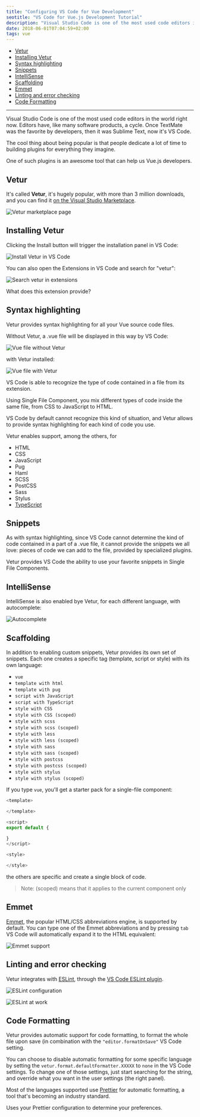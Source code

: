 ```yaml
---
title: "Configuring VS Code for Vue Development"
seotitle: "VS Code for Vue.js Development Tutorial"
description: "Visual Studio Code is one of the most used code editors in the world right now. When you're such a popular editor, people build nice plugins. One of such plugins is an awesome tool that can help us Vue.js developers."
date: 2018-06-01T07:04:59+02:00
tags: vue
---
```


<!-- TOC -->

- [Vetur](#vetur)
- [Installing Vetur](#installing-vetur)
- [Syntax highlighting](#syntax-highlighting)
- [Snippets](#snippets)
- [IntelliSense](#intellisense)
- [Scaffolding](#scaffolding)
- [Emmet](#emmet)
- [Linting and error checking](#linting-and-error-checking)
- [Code Formatting](#code-formatting)

<!-- /TOC -->

---

Visual Studio Code is one of the most used code editors in the world right now. Editors have, like many software products, a cycle. Once TextMate was the favorite by developers, then it was Sublime Text, now it's VS Code.

The cool thing about being popular is that people dedicate a lot of time to building plugins for everything they imagine.

One of such plugins is an awesome tool that can help us Vue.js developers.

## Vetur

It's called **Vetur**, it's hugely popular, with more than 3 million downloads, and you can find it [on the Visual Studio Marketplace](https://marketplace.visualstudio.com/items?itemName=octref.vetur).

![Vetur marketplace page](vetur-marketplace-page.png)

## Installing Vetur

Clicking the Install button will trigger the installation panel in VS Code:

![Install Vetur in VS Code](vetur-install.png)

You can also open the Extensions in VS Code and search for "vetur":

![Search vetur in extensions](search-vetur-extensions.png)

What does this extension provide?

## Syntax highlighting

Vetur provides syntax highlighting for all your Vue source code files.

Without Vetur, a .vue file will be displayed in this way by VS Code:

![Vue file without Vetur](vue-file-without-vetur.png)

with Vetur installed:

![Vue file with Vetur](vue-file-with-vetur.png)

VS Code is able to recognize the type of code contained in a file from its extension.

Using Single File Component, you mix different types of code inside the same file, from CSS to JavaScript to HTML.

VS Code by default cannot recognize this kind of situation, and Vetur allows to provide syntax highlighting for each kind of code you use.

Vetur enables support, among the others, for

- HTML
- CSS
- JavaScript
- Pug
- Haml
- SCSS
- PostCSS
- Sass
- Stylus
- [TypeScript](/typescript/)

## Snippets

As with syntax highlighting, since VS Code cannot determine the kind of code contained in a part of a .vue file, it cannot provide the snippets we all love: pieces of code we can add to the file, provided by specialized plugins.

Vetur provides VS Code the ability to use your favorite snippets in Single File Components.

## IntelliSense

IntelliSense is also enabled bye Vetur, for each different language, with autocomplete:

![Autocomplete](autocomplete.png)

## Scaffolding

In addition to enabling custom snippets, Vetur provides its own set of snippets. Each one creates a specific tag (template, script or style) with its own language:

- `vue`
- `template with html`
- `template with pug`
- `script with JavaScript`
- `script with TypeScript`
- `style with CSS`
- `style with CSS (scoped)`
- `style with scss`
- `style with scss (scoped)`
- `style with less`
- `style with less (scoped)`
- `style with sass`
- `style with sass (scoped)`
- `style with postcss`
- `style with postcss (scoped)`
- `style with stylus`
- `style with stylus (scoped)`

If you type `vue`, you'll get a starter pack for a single-file component:

```js
<template>

</template>

<script>
export default {

}
</script>

<style>

</style>
```

the others are specific and create a single block of code.

> Note: (scoped) means that it applies to the current component only

## Emmet

[Emmet](/emmet/), the popular HTML/CSS abbreviations engine, is supported by default. You can type one of the Emmet abbreviations and by pressing `tab` VS Code will automatically expand it to the HTML equivalent:

![Emmet support](emmet.gif)

## Linting and error checking

Vetur integrates with [ESLint](/eslint/), through the [VS Code ESLint plugin](https://marketplace.visualstudio.com/items?itemName=dbaeumer.vscode-eslint).

![ESLint configuration](eslint-configuration.png)

![ESLint at work](eslint-hint.png)

## Code Formatting

Vetur provides automatic support for code formatting, to format the whole file upon save (in combination with the `"editor.formatOnSave"` VS Code setting.

You can choose to disable automatic formatting for some specific language by setting the `vetur.format.defaultFormatter.XXXXX` to `none` in the VS Code settings. To change one of those settings, just start searching for the string, and override what you want in the user settings (the right panel).

Most of the languages supported use [Prettier](/prettier/) for automatic formatting, a tool that's becoming an industry standard.

Uses your Prettier configuration to determine your preferences.
